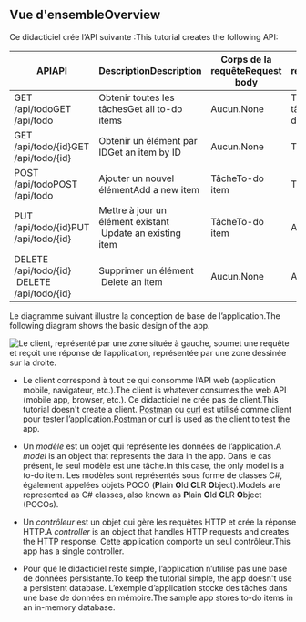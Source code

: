## <a name="overview"></a><span data-ttu-id="7bd4d-101">Vue d'ensemble</span><span class="sxs-lookup"><span data-stu-id="7bd4d-101">Overview</span></span>

<span data-ttu-id="7bd4d-102">Ce didacticiel crée l’API suivante :</span><span class="sxs-lookup"><span data-stu-id="7bd4d-102">This tutorial creates the following API:</span></span>

|<span data-ttu-id="7bd4d-103">API</span><span class="sxs-lookup"><span data-stu-id="7bd4d-103">API</span></span> | <span data-ttu-id="7bd4d-104">Description</span><span class="sxs-lookup"><span data-stu-id="7bd4d-104">Description</span></span> | <span data-ttu-id="7bd4d-105">Corps de la requête</span><span class="sxs-lookup"><span data-stu-id="7bd4d-105">Request body</span></span> | <span data-ttu-id="7bd4d-106">Corps de réponse</span><span class="sxs-lookup"><span data-stu-id="7bd4d-106">Response body</span></span> |
|--- | ---- | ---- | ---- |
|<span data-ttu-id="7bd4d-107">GET /api/todo</span><span class="sxs-lookup"><span data-stu-id="7bd4d-107">GET /api/todo</span></span> | <span data-ttu-id="7bd4d-108">Obtenir toutes les tâches</span><span class="sxs-lookup"><span data-stu-id="7bd4d-108">Get all to-do items</span></span> | <span data-ttu-id="7bd4d-109">Aucun.</span><span class="sxs-lookup"><span data-stu-id="7bd4d-109">None</span></span> | <span data-ttu-id="7bd4d-110">Tableau de tâches</span><span class="sxs-lookup"><span data-stu-id="7bd4d-110">Array of to-do items</span></span>|
|<span data-ttu-id="7bd4d-111">GET /api/todo/{id}</span><span class="sxs-lookup"><span data-stu-id="7bd4d-111">GET /api/todo/{id}</span></span> | <span data-ttu-id="7bd4d-112">Obtenir un élément par ID</span><span class="sxs-lookup"><span data-stu-id="7bd4d-112">Get an item by ID</span></span> | <span data-ttu-id="7bd4d-113">Aucun.</span><span class="sxs-lookup"><span data-stu-id="7bd4d-113">None</span></span> | <span data-ttu-id="7bd4d-114">Tâche</span><span class="sxs-lookup"><span data-stu-id="7bd4d-114">To-do item</span></span>|
|<span data-ttu-id="7bd4d-115">POST /api/todo</span><span class="sxs-lookup"><span data-stu-id="7bd4d-115">POST /api/todo</span></span> | <span data-ttu-id="7bd4d-116">Ajouter un nouvel élément</span><span class="sxs-lookup"><span data-stu-id="7bd4d-116">Add a new item</span></span> | <span data-ttu-id="7bd4d-117">Tâche</span><span class="sxs-lookup"><span data-stu-id="7bd4d-117">To-do item</span></span> | <span data-ttu-id="7bd4d-118">Tâche</span><span class="sxs-lookup"><span data-stu-id="7bd4d-118">To-do item</span></span> |
|<span data-ttu-id="7bd4d-119">PUT /api/todo/{id}</span><span class="sxs-lookup"><span data-stu-id="7bd4d-119">PUT /api/todo/{id}</span></span> | <span data-ttu-id="7bd4d-120">Mettre à jour un élément existant &nbsp;</span><span class="sxs-lookup"><span data-stu-id="7bd4d-120">Update an existing item &nbsp;</span></span> | <span data-ttu-id="7bd4d-121">Tâche</span><span class="sxs-lookup"><span data-stu-id="7bd4d-121">To-do item</span></span> | <span data-ttu-id="7bd4d-122">Aucun.</span><span class="sxs-lookup"><span data-stu-id="7bd4d-122">None</span></span> |
|<span data-ttu-id="7bd4d-123">DELETE /api/todo/{id} &nbsp; &nbsp;</span><span class="sxs-lookup"><span data-stu-id="7bd4d-123">DELETE /api/todo/{id} &nbsp; &nbsp;</span></span> | <span data-ttu-id="7bd4d-124">Supprimer un élément &nbsp; &nbsp;</span><span class="sxs-lookup"><span data-stu-id="7bd4d-124">Delete an item &nbsp; &nbsp;</span></span> | <span data-ttu-id="7bd4d-125">Aucun.</span><span class="sxs-lookup"><span data-stu-id="7bd4d-125">None</span></span> | <span data-ttu-id="7bd4d-126">Aucun.</span><span class="sxs-lookup"><span data-stu-id="7bd4d-126">None</span></span>|

<span data-ttu-id="7bd4d-127">Le diagramme suivant illustre la conception de base de l’application.</span><span class="sxs-lookup"><span data-stu-id="7bd4d-127">The following diagram shows the basic design of the app.</span></span>

![Le client, représenté par une zone située à gauche, soumet une requête et reçoit une réponse de l’application, représentée par une zone dessinée sur la droite.](../../tutorials/first-web-api/_static/architecture.png)

* <span data-ttu-id="7bd4d-132">Le client correspond à tout ce qui consomme l’API web (application mobile, navigateur, etc.).</span><span class="sxs-lookup"><span data-stu-id="7bd4d-132">The client is whatever consumes the web API (mobile app, browser, etc.).</span></span> <span data-ttu-id="7bd4d-133">Ce didacticiel ne crée pas de client.</span><span class="sxs-lookup"><span data-stu-id="7bd4d-133">This tutorial doesn't create a client.</span></span> <span data-ttu-id="7bd4d-134">[Postman](https://www.getpostman.com/) ou [curl](https://curl.haxx.se/docs/manpage.html) est utilisé comme client pour tester l’application.</span><span class="sxs-lookup"><span data-stu-id="7bd4d-134">[Postman](https://www.getpostman.com/) or [curl](https://curl.haxx.se/docs/manpage.html) is used as the client to test the app.</span></span>

* <span data-ttu-id="7bd4d-135">Un *modèle* est un objet qui représente les données de l’application.</span><span class="sxs-lookup"><span data-stu-id="7bd4d-135">A *model* is an object that represents the data in the app.</span></span> <span data-ttu-id="7bd4d-136">Dans le cas présent, le seul modèle est une tâche.</span><span class="sxs-lookup"><span data-stu-id="7bd4d-136">In this case, the only model is a to-do item.</span></span> <span data-ttu-id="7bd4d-137">Les modèles sont représentés sous forme de classes C#, également appelées objets POCO (**P**lain **O**ld **C**LR **O**bject).</span><span class="sxs-lookup"><span data-stu-id="7bd4d-137">Models are represented as C# classes, also known as **P**lain **O**ld **C**LR **O**bject (POCOs).</span></span>

* <span data-ttu-id="7bd4d-138">Un *contrôleur* est un objet qui gère les requêtes HTTP et crée la réponse HTTP.</span><span class="sxs-lookup"><span data-stu-id="7bd4d-138">A *controller* is an object that handles HTTP requests and creates the HTTP response.</span></span> <span data-ttu-id="7bd4d-139">Cette application comporte un seul contrôleur.</span><span class="sxs-lookup"><span data-stu-id="7bd4d-139">This app has a single controller.</span></span>

* <span data-ttu-id="7bd4d-140">Pour que le didacticiel reste simple, l’application n’utilise pas une base de données persistante.</span><span class="sxs-lookup"><span data-stu-id="7bd4d-140">To keep the tutorial simple, the app doesn't use a persistent database.</span></span> <span data-ttu-id="7bd4d-141">L’exemple d’application stocke des tâches dans une base de données en mémoire.</span><span class="sxs-lookup"><span data-stu-id="7bd4d-141">The sample app stores to-do items in an in-memory database.</span></span>
